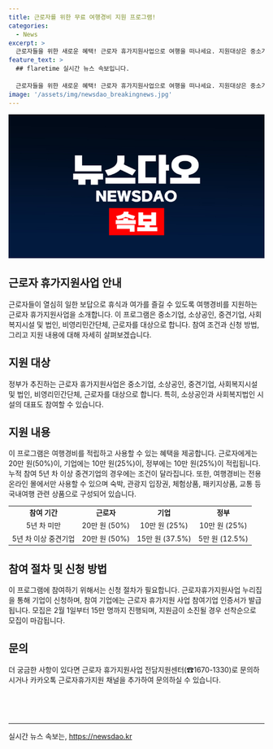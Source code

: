 ```yaml
---
title: 근로자를 위한 무료 여행경비 지원 프로그램!
categories:
  - News
excerpt: >
  근로자들을 위한 새로운 혜택! 근로자 휴가지원사업으로 여행을 떠나세요. 지원대상은 중소기업, 소상공인, 중견기업, 사회복지시설, 비영리민간단체, 근로자 등으로 40만 원의 여행경비가 지원됩니다. 온라인몰에서 사용 가능한 지원금은 숙박, 입장권, 체험상품, 교통 등 국내여행 상품으로 구성되어 있습니다. 신청은 2월 1일부터 15만 명 선착순이니 서둘러 신청하세요! 궁금한 사항은 전담지원센터(☎1670-1330) 또는 카카오톡 채널에서 문의하세요.
feature_text: >
  ## flaretime 실시간 뉴스 속보입니다.

  근로자들을 위한 새로운 혜택! 근로자 휴가지원사업으로 여행을 떠나세요. 지원대상은 중소기업, 소상공인, 중견기업, 사회복지시설, 비영리민간단체, 근로자 등으로 40만 원의 여행경비가 지원됩니다. 온라인몰에서 사용 가능한 지원금은 숙박, 입장권, 체험상품, 교통 등 국내여행 상품으로 구성되어 있습니다. 신청은 2월 1일부터 15만 명 선착순이니 서둘러 신청하세요! 궁금한 사항은 전담지원센터(☎1670-1330) 또는 카카오톡 채널에서 문의하세요.
image: '/assets/img/newsdao_breakingnews.jpg'
---
```


<p><img src="/assets/img/newsdao_breakingnews.jpg" alt="flaretime 속보" /></p>

<h2 data-ke-size="size26">근로자 휴가지원사업 안내</h2>

<p data-ke-size="size16">근로자들이 열심히 일한 보답으로 휴식과 여가를 즐길 수 있도록 여행경비를 지원하는 근로자 휴가지원사업을 소개합니다. 이 프로그램은 중소기업, 소상공인, 중견기업, 사회복지시설 및 법인, 비영리민간단체, 근로자를 대상으로 합니다. 참여 조건과 신청 방법, 그리고 지원 내용에 대해 자세히 살펴보겠습니다.</p>

<h2 data-ke-size="size24">지원 대상</h2>

<p data-ke-size="size16">정부가 추진하는 근로자 휴가지원사업은 중소기업, 소상공인, 중견기업, 사회복지시설 및 법인, 비영리민간단체, 근로자를 대상으로 합니다. 특히, 소상공인과 사회복지법인 시설의 대표도 참여할 수 있습니다.</p>

<h2 data-ke-size="size24">지원 내용</h2>

<p data-ke-size="size16">이 프로그램은 여행경비를 적립하고 사용할 수 있는 혜택을 제공합니다. 근로자에게는 20만 원(50%)이, 기업에는 10만 원(25%)이, 정부에는 10만 원(25%)이 적립됩니다. 누적 참여 5년 차 이상 중견기업의 경우에는 조건이 달라집니다. 또한, 여행경비는 전용 온라인 몰에서만 사용할 수 있으며 숙박, 관광지 입장권, 체험상품, 패키지상품, 교통 등 국내여행 관련 상품으로 구성되어 있습니다.</p>

<table>
<tr>
<td style="text-align: center; height: 17px;"><b>참여 기간</b></td>
<td style="text-align: center; height: 17px;"><b>근로자</b></td>
<td style="text-align: center; height: 17px;"><b>기업</b></td>
<td style="text-align: center; height: 17px;"><b>정부</b></td>
</tr>
<tr>
<td style="text-align: center; height: 17px;">5년 차 미만</td>
<td style="text-align: center; height: 17px;">20만 원 (50%)</td>
<td style="text-align: center; height: 17px;">10만 원 (25%)</td>
<td style="text-align: center; height: 17px;">10만 원 (25%)</td>
</tr>
<tr>
<td style="text-align: center; height: 17px;">5년 차 이상 중견기업</td>
<td style="text-align: center; height: 17px;">20만 원 (50%)</td>
<td style="text-align: center; height: 17px;">15만 원 (37.5%)</td>
<td style="text-align: center; height: 17px;">5만 원 (12.5%)</td>
</tr>
</table>

<h2 data-ke-size="size24">참여 절차 및 신청 방법</h2>

<p data-ke-size="size16">이 프로그램에 참여하기 위해서는 신청 절차가 필요합니다. 근로자휴가지원사업 누리집을 통해 기업이 신청하며, 참여 기업에는 근로자 휴가지원 사업 참여기업 인증서가 발급됩니다. 모집은 2월 1일부터 15만 명까지 진행되며, 지원금이 소진될 경우 선착순으로 모집이 마감됩니다.</p>

<h2 data-ke-size="size24">문의</h2>

<p data-ke-size="size16">더 궁금한 사항이 있다면 근로자 휴가지원사업 전담지원센터(☎1670-1330)로 문의하시거나 카카오톡 근로자휴가지원 채널을 추가하여 문의하실 수 있습니다.</p>

<p data-ke-size="size16">&nbsp;</p>

<p data-ke-size="size16">&nbsp;</p>

<hr data-ke-size="wide">

<p data-ke-size="size16"></p>
실시간 뉴스 속보는, <a href="https://newsdao.kr" rel="dofollow">https://newsdao.kr</a>


